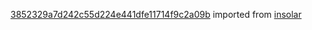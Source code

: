 [3852329a7d242c55d224e441dfe11714f9c2a09b](https://github.com/insolar/insolar/commit/3852329a7d242c55d224e441dfe11714f9c2a09b) imported from [insolar](https://github.com/insolar/insolar)
